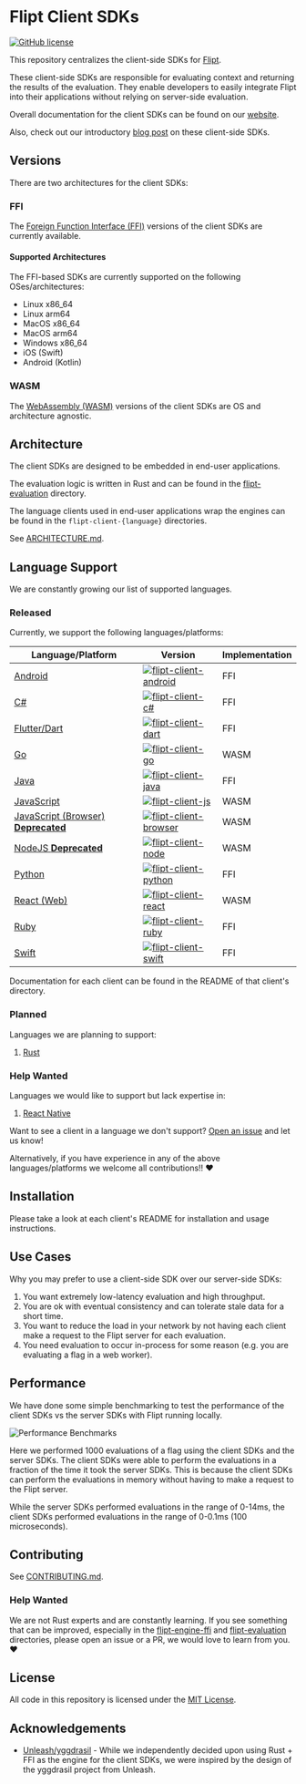 # Flipt Client SDKs

[![GitHub license](https://img.shields.io/github/license/flipt-io/flipt-client-sdks)](https://github.com/flipt-io/flipt-client-sdks/blob/main/LICENSE)

This repository centralizes the client-side SDKs for [Flipt](https://github.com/flipt-io/flipt).

These client-side SDKs are responsible for evaluating context and returning the results of the evaluation. They enable developers to easily integrate Flipt into their applications without relying on server-side evaluation.

Overall documentation for the client SDKs can be found on our [website](https://www.flipt.io/docs/integration/client).

Also, check out our introductory [blog post](https://www.flipt.io/blog/new-client-side-evaluation) on these client-side SDKs.

## Versions

There are two architectures for the client SDKs:

### FFI

The [Foreign Function Interface (FFI)](https://en.wikipedia.org/wiki/Foreign_function_interface) versions of the client SDKs are currently available.

#### Supported Architectures

The FFI-based SDKs are currently supported on the following OSes/architectures:

- Linux x86_64
- Linux arm64
- MacOS x86_64
- MacOS arm64
- Windows x86_64
- iOS (Swift)
- Android (Kotlin)

### WASM

The [WebAssembly (WASM)](https://webassembly.org/) versions of the client SDKs are OS and architecture agnostic.

## Architecture

The client SDKs are designed to be embedded in end-user applications.

The evaluation logic is written in Rust and can be found in the [flipt-evaluation](./flipt-evaluation/) directory.

The language clients used in end-user applications wrap the engines can be found in the `flipt-client-{language}` directories.

See [ARCHITECTURE.md](./ARCHITECTURE.md).

## Language Support

We are constantly growing our list of supported languages.

### Released

Currently, we support the following languages/platforms:

| Language/Platform                                             | Version                                                                                                                                                                                         | Implementation |
| ------------------------------------------------------------- | ----------------------------------------------------------------------------------------------------------------------------------------------------------------------------------------------- | -------------- |
| [Android](./flipt-client-kotlin-android)                      | [![flipt-client-android](https://img.shields.io/maven-central/v/io.flipt/flipt-client-android?label=flipt-client-android)](https://central.sonatype.com/artifact/io.flipt/flipt-client-android) | FFI            |
| [C#](./flipt-client-csharp)                                   | [![flipt-client-c#](https://img.shields.io/nuget/v/flipt.client)](https://www.nuget.org/packages/Flipt.Client/)                                                                                 | FFI            |
| [Flutter/Dart](./flipt-client-dart)                           | [![flipt-client-dart](https://img.shields.io/pub/v/flipt_client.svg)](https://pub.dev/packages/flipt_client)                                                                                    | FFI            |
| [Go](./flipt-client-go)                                       | [![flipt-client-go](https://img.shields.io/github/v/tag/flipt-io/flipt-client-go?filter=v*&label=flipt-client-go)](https://github.com/flipt-io/flipt-client-go)                                 | WASM           |
| [Java](./flipt-client-java)                                   | [![flipt-client-java](https://img.shields.io/maven-central/v/io.flipt/flipt-client-java?label=flipt-client-java)](https://central.sonatype.com/artifact/io.flipt/flipt-client-java)             | FFI            |
| [JavaScript](./flipt-client-js)                               | [![flipt-client-js](https://img.shields.io/npm/v/@flipt-io/flipt-client-js?label=%40flipt-io%2Fflipt-client-js)](https://www.npmjs.com/package/@flipt-io/flipt-client-js)                       | WASM           |
| [JavaScript (Browser) **Deprecated**](./flipt-client-browser) | [![flipt-client-browser](https://img.shields.io/npm/v/@flipt-io/flipt-client-browser?label=%40flipt-io%2Fflipt-client-browser)](https://www.npmjs.com/package/@flipt-io/flipt-client-browser)   | WASM           |
| [NodeJS **Deprecated**](./flipt-client-node)                  | [![flipt-client-node](https://img.shields.io/npm/v/@flipt-io/flipt-client?label=%40flipt-io%2Fflipt-client)](https://www.npmjs.com/package/@flipt-io/flipt-client)                              | WASM           |
| [Python](./flipt-client-python)                               | [![flipt-client-python](https://img.shields.io/pypi/v/flipt-client.svg)](https://pypi.org/project/flipt-client)                                                                                 | FFI            |
| [React (Web)](./flipt-client-react)                           | [![flipt-client-react](https://img.shields.io/npm/v/@flipt-io/flipt-client-react?label=%40flipt-io%2Fflipt-client-react)](https://www.npmjs.com/package/@flipt-io/flipt-client-react)           | WASM           |
| [Ruby](./flipt-client-ruby)                                   | [![flipt-client-ruby](https://badge.fury.io/rb/flipt_client.svg)](https://badge.fury.io/rb/flipt_client)                                                                                        | FFI            |
| [Swift](./flipt-client-swift)                                 | [![flipt-client-swift](https://img.shields.io/github/v/tag/flipt-io/flipt-client-swift?filter=v*&label=flipt-client-swift)](https://github.com/flipt-io/flipt-client-swift)                     | FFI            |

Documentation for each client can be found in the README of that client's directory.

### Planned

Languages we are planning to support:

1. [Rust](https://github.com/flipt-io/flipt-client-sdks/issues/83)

### Help Wanted

Languages we would like to support but lack expertise in:

1. [React Native](https://github.com/flipt-io/flipt-client-sdks/issues/345)

Want to see a client in a language we don't support? [Open an issue](https://github.com/flipt-io/flipt-client-sdks/issues/new?assignees=&labels=new-language&projects=&template=new_language.yml) and let us know!

Alternatively, if you have experience in any of the above languages/platforms we welcome all contributions!! ❤️

## Installation

Please take a look at each client's README for installation and usage instructions.

## Use Cases

Why you may prefer to use a client-side SDK over our server-side SDKs:

1. You want extremely low-latency evaluation and high throughput.
1. You are ok with eventual consistency and can tolerate stale data for a short time.
1. You want to reduce the load in your network by not having each client make a request to the Flipt server for each evaluation.
1. You need evaluation to occur in-process for some reason (e.g. you are evaluating a flag in a web worker).

## Performance

We have done some simple benchmarking to test the performance of the client SDKs vs the server SDKs with Flipt running locally.

![Performance Benchmarks](.github/images/performance.png)

Here we performed 1000 evaluations of a flag using the client SDKs and the server SDKs. The client SDKs were able to perform the evaluations in a fraction of the time it took the server SDKs. This is because the client SDKs can perform the evaluations in memory without having to make a request to the Flipt server.

While the server SDKs performed evaluations in the range of 0-14ms, the client SDKs performed evaluations in the range of 0-0.1ms (100 microseconds).

## Contributing

See [CONTRIBUTING.md](./CONTRIBUTING.md).

### Help Wanted

We are not Rust experts and are constantly learning. If you see something that can be improved, especially in the [flipt-engine-ffi](./flipt-engine-ffi/) and [flipt-evaluation](./flipt-evaluation/) directories, please open an issue or a PR, we would love to learn from you. :heart:

## License

All code in this repository is licensed under the [MIT License](./LICENSE).

## Acknowledgements

- [Unleash/yggdrasil](https://github.com/Unleash/yggdrasil) - While we independently decided upon using Rust + FFI as the engine for the client SDKs, we were inspired by the design of the yggdrasil project from Unleash.
